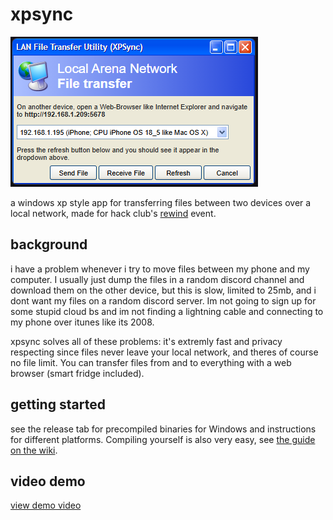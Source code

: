 # xpsync
![program screenshot](https://raw.githubusercontent.com/axellse/xpsync/refs/heads/main/screenshot.png)

a windows xp style app for transferring files between two devices over a local network, made for hack club's [rewind](https://rewind.hackclub.com/) event.
## background
i have a problem whenever i try to move files between my phone and my computer. I usually just dump the files in a random discord channel and download them on the other device, but this is slow, limited to 25mb, and i dont want my files on a random discord server. Im not going to sign up for some stupid cloud bs and im not finding a lightning cable and connecting to my phone over itunes like its 2008.

xpsync solves all of these problems: it's extremly fast and privacy respecting since files never leave your local network, and theres of course no file limit. You can transfer files from and to everything with a web browser (smart fridge included).
## getting started
see the release tab for precompiled binaries for Windows and instructions for different platforms. Compiling yourself is also very easy, see [the guide on the wiki](https://github.com/axellse/xpsync/wiki/Compiling-xpsync-yourself).
## video demo
[view demo video](https://cd.axell.me/p/xpsync_demo.mp4)
